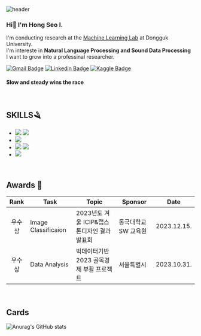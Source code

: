 ![header](https://capsule-render.vercel.app/api?type=soft&color=gradient&text=%20Welcome!%20%20&height=200&fontSize=70)

### Hi👋 I'm Hong Seo I. <br>
I'm conducting research at the [Machine Learning Lab](https://www.ml.dongguk.edu/home) at Dongguk University. <br>
I'm intereste in **Natural Language Processing and Sound Data Processing**<br>
I want to grow into a professinal researcher.

[![Gmail Badge](https://img.shields.io/badge/Gmail-D14836?style=flat&logo=Gmail&logoColor=white)](mailto:hongchaenui@gmail.com) 
[![Linkedin Badge](https://img.shields.io/badge/Linkedin-0A66C2?style=flat&logo=Linkedin&logoColor=white)](https://www.linkedin.com/in/wow-how-a612a7258/) 
[![Kaggle Badge](https://img.shields.io/badge/Kaggle-20BEFF?style=flat&logo=20BEFF&logoColor=20BEFF)](https://www.kaggle.com/hongseoi?)

#### Slow and steady wins the race 
<br>

## SKILLS🪒
- <img src="https://img.shields.io/badge/Python-3776AB?style=flat-square&logo=Python&logoColor=white"/> <img src="https://img.shields.io/badge/Pytorch-FF3232?style=flat&logo=Pytorch&logoColor=white">
- <img src="https://img.shields.io/badge/MySQL-4479A1?style=flat-square&logo=MySQL&logoColor=white"/> 
- <img src="https://img.shields.io/badge/Java-7F52FF?style=flat-square&logo=Java&logoColor=white"/> <img src="https://img.shields.io/badge/PHP-777BB4?style=flat-square&logo=PHP%2B%2B&logoColor=white"/> 
- <img src="https://img.shields.io/badge/Figma-F24E1E?style=flat-square&logo=Figma&logoColor=white"/> 
<br>

## Awards 🥇
| Rank | Task | Topic | Sponsor | Date |
|:------:|-------|------|---------|------|
|우수상 |  Image Classificaion   | 2023년도 겨울 ICIP&캡스톤디자인 결과발표회 |동국대학교 SW 교육원 |  2023.12.15.|
|우수상 | Data Analysis | 빅데이터기반 2023 골목경제 부활 프로젝트  | 서울특별시   | 2023.10.31. |

<br>

## Cards

![Anurag's GitHub stats](https://github-readme-stats.vercel.app/api?username=hongseoi&show_icons=true&theme=radical)


<!-- 
[![Top Langs](https://github-readme-stats.vercel.app/api/top-langs/?username=hongseoi&layout=compact)](https://github.com/anuraghazra/github-readme-stats)  

[![Solved.ac
프로필](http://mazassumnida.wtf/api/generate_badge?boj=ghdcosml)](https://solved.ac/ghdcosml)
<img src="https://img.shields.io/badge/Dart-0175C2?style=flat-square&logo=Dart%2B%2B&logoColor=white"/> <img src="https://img.shields.io/badge/Flutter-02569B?style=flat-square&logo=Flutter&logoColor=white"/> 
**Awards**
|수상명|수상일자|주최기관|
|융합캡스톤디자인 우수상|23.12.19.|동국대학교|
||||
--!>


